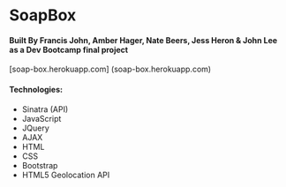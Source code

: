 # SoapBox

#### Built By Francis John, Amber Hager, Nate Beers, Jess Heron & John Lee as a Dev Bootcamp final project

[soap-box.herokuapp.com] (soap-box.herokuapp.com)

#### Technologies:
* Sinatra (API)
* JavaScript
* JQuery
* AJAX
* HTML
* CSS
* Bootstrap
* HTML5 Geolocation API
